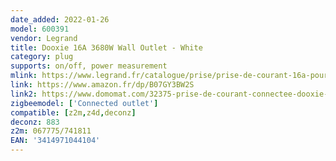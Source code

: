 ```yaml
---
date_added: 2022-01-26
model: 600391
vendor: Legrand
title: Dooxie 16A 3680W Wall Outlet - White
category: plug
supports: on/off, power measurement
mlink: https://www.legrand.fr/catalogue/prise/prise-de-courant-16a-pour-installation-connectee-dooxie-with-netatmo-avec-plaque-blanche
link: https://www.amazon.fr/dp/B07GY3BW2S
link2: https://www.domomat.com/32375-prise-de-courant-connectee-dooxie-with-netatmo-16a-3680w-blanc-legrand-600391.html
zigbeemodel: ['Connected outlet']
compatible: [z2m,z4d,deconz]
deconz: 883
z2m: 067775/741811
EAN: '3414971044104'
---
```




